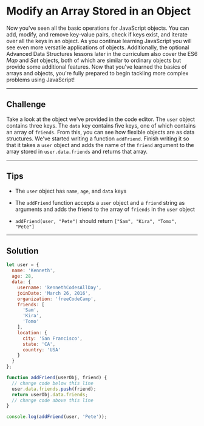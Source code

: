 # Modify an Array Stored in an Object

Now you've seen all the basic operations for JavaScript objects. You can add, modify, and remove key-value pairs, check if keys exist, and iterate over all the keys in an object. As you continue learning JavaScript you will see even more versatile applications of objects. Additionally, the optional Advanced Data Structures lessons later in the curriculum also cover the ES6 *Map* and *Set* objects, both of which are similar to ordinary objects but provide some additional features. Now that you've learned the basics of arrays and objects, you're fully prepared to begin tackling more complex problems using JavaScript!

---

## Challenge

Take a look at the object we've provided in the code editor. The `user` object contains three keys. The `data` key contains five keys, one of which contains an array of `friends`. From this, you can see how flexible objects are as data structures. We've started writing a function `addFriend`. Finish writing it so that it takes a `user` object and adds the name of the `friend` argument to the array stored in `user.data.friends` and returns that array.

---

## Tips

- The `user` object has `name`, `age`, and `data` keys

- The `addFriend` function accepts a `user` object and a `friend` string as arguments and adds the friend to the array of `friends` in the `user` object

- `addFriend(user, "Pete")` should return `["Sam", "Kira", "Tomo", "Pete"]`

---

## Solution

```js
let user = {
  name: 'Kenneth',
  age: 28,
  data: {
    username: 'kennethCodesAllDay',
    joinDate: 'March 26, 2016',
    organization: 'freeCodeCamp',
    friends: [
      'Sam',
      'Kira',
      'Tomo'
    ],
    location: {
      city: 'San Francisco',
      state: 'CA',
      country: 'USA'
    }
  }
};

function addFriend(userObj, friend) {
  // change code below this line  
  user.data.friends.push(friend);
  return userObj.data.friends;
  // change code above this line
}

console.log(addFriend(user, 'Pete'));
```